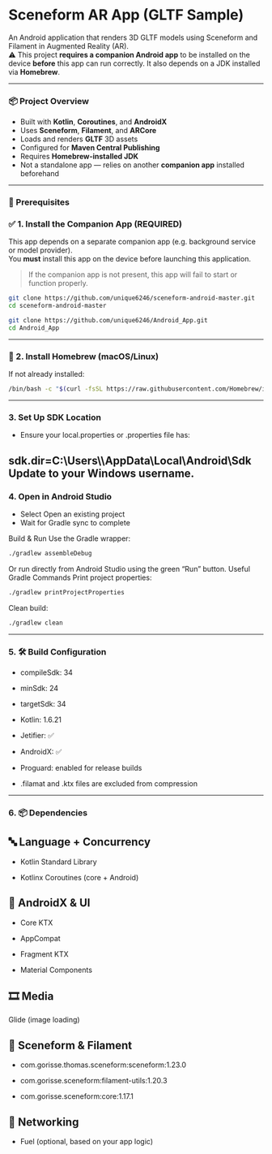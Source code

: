 # Sceneform AR App (GLTF Sample)

An Android application that renders 3D GLTF models using Sceneform and Filament in Augmented Reality (AR).  
⚠️ This project **requires a companion Android app** to be installed on the device **before** this app can run correctly. It also depends on a JDK installed via **Homebrew**.

---

### 📦 Project Overview

- Built with **Kotlin**, **Coroutines**, and **AndroidX**
- Uses **Sceneform**, **Filament**, and **ARCore**
- Loads and renders **GLTF** 3D assets
- Configured for **Maven Central Publishing**
- Requires **Homebrew-installed JDK**
- Not a standalone app — relies on another **companion app** installed beforehand
---
### 🧱 Prerequisites

### ✅ 1. Install the Companion App (REQUIRED)

This app depends on a separate companion app (e.g. background service or model provider).  
You **must** install this app on the device before launching this application.

> If the companion app is not present, this app will fail to start or function properly.

```bash
git clone https://github.com/unique6246/sceneform-android-master.git
cd sceneform-android-master

git clone https://github.com/unique6246/Android_App.git
cd Android_App
```
---
### 🍺 2. Install Homebrew (macOS/Linux)

If not already installed:

```bash
/bin/bash -c "$(curl -fsSL https://raw.githubusercontent.com/Homebrew/install/HEAD/install.sh)"
```
---
### 3. Set Up SDK Location
- Ensure your local.properties or .properties file has:

sdk.dir=C:\\Users\\<YourUsername>\\AppData\\Local\\Android\\Sdk
Update <YourUsername> to your Windows username.
---
### 4. Open in Android Studio
- Select Open an existing project
- Wait for Gradle sync to complete

Build & Run
Use the Gradle wrapper:
```bash
./gradlew assembleDebug
```
Or run directly from Android Studio using the green “Run” button.
Useful Gradle Commands
Print project properties:
```bash
./gradlew printProjectProperties
```

Clean build:
```bash
./gradlew clean
```
---
### 5. 🛠️ Build Configuration
- compileSdk: 34

- minSdk: 24

- targetSdk: 34

- Kotlin: 1.6.21

- Jetifier: ✅

- AndroidX: ✅

- Proguard: enabled for release builds

- .filamat and .ktx files are excluded from compression

---
### 6. 📦 Dependencies
## 🔤 Language + Concurrency
- Kotlin Standard Library

- Kotlinx Coroutines (core + Android)

## 📱 AndroidX & UI
- Core KTX

- AppCompat

- Fragment KTX

- Material Components

## 🎞️ Media
Glide (image loading)

## 🧱 Sceneform & Filament
- com.gorisse.thomas.sceneform:sceneform:1.23.0

- com.gorisse.sceneform:filament-utils:1.20.3

- com.gorisse.sceneform:core:1.17.1

## 📡 Networking
- Fuel (optional, based on your app logic)